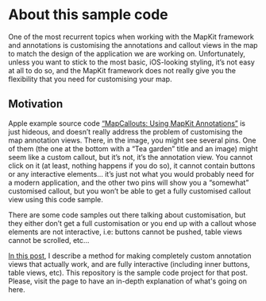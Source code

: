 # About this sample code
One of the most recurrent topics when working with the MapKit framework and annotations is customising the annotations and callout views in the map to match the design of the application we are working on. Unfortunately, unless you want to stick to the most basic, iOS-looking styling, it’s not easy at all to do so, and the MapKit framework does not really give you the flexibility that you need for customising your map.

## Motivation
Apple example source code [“MapCallouts: Using MapKit Annotations”](https://developer.apple.com/library/content/samplecode/MapCallouts/Introduction/Intro.html) is just hideous, and doesn’t really address the problem of customising the map annotation views. There, in the image, you might see several pins. One of them (the one at the bottom with a “Tea garden” title and an image) might seem like a custom callout, but it’s not, it’s the annotation view. You cannot click on it (at least, nothing happens if you do so), it cannot contain buttons or any interactive elements… it’s just not what you would probably need for a modern application, and the other two pins will show you a “somewhat” customised callout, but you won’t be able to get a fully customised callout view using this code sample.

There are some code samples out there talking about customisation, but they either don’t get a full customisation or you end up with a callout whose elements are not interactive, i.e: buttons cannot be pushed, table views cannot be scrolled, etc…

[In this post](http://digitalleaves.com/blog/2016/12/building-the-perfect-ios-map-ii-completely-custom-annotation-views/), I describe a method for making completely custom annotation views that actually work, and are fully interactive (including inner buttons, table views, etc). This repository is the sample code project for that post. Please, visit the page to have an in-depth explanation of what's going on here.
